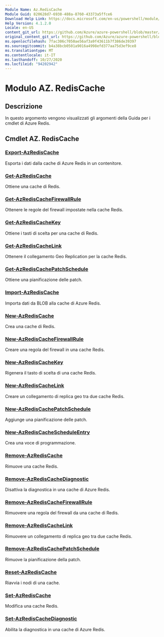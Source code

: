 ```yaml
---
Module Name: Az.RedisCache
Module Guid: 820628d7-6938-488a-8760-43373a5ffce6
Download Help Link: https://docs.microsoft.com/en-us/powershell/module/az.rediscache
Help Version: 4.1.2.0
Locale: en-US
content_git_url: https://github.com/Azure/azure-powershell/blob/master/src/RedisCache/RedisCache/help/Az.RedisCache.md
original_content_git_url: https://github.com/Azure/azure-powershell/blob/master/src/RedisCache/RedisCache/help/Az.RedisCache.md
ms.openlocfilehash: 7fac306c7050ae56af3a9f43611b7f386de39397
ms.sourcegitcommit: b4a38bcb0501a9016a4998efd377aa75d3ef9ce8
ms.translationtype: MT
ms.contentlocale: it-IT
ms.lasthandoff: 10/27/2020
ms.locfileid: "94202942"
---
```

# Modulo AZ. RedisCache
## Descrizione
In questo argomento vengono visualizzati gli argomenti della Guida per i cmdlet di Azure Redis.

## Cmdlet AZ. RedisCache
### [Export-AzRedisCache](Export-AzRedisCache.md)
Esporta i dati dalla cache di Azure Redis in un contenitore.

### [Get-AzRedisCache](Get-AzRedisCache.md)
Ottiene una cache di Redis.

### [Get-AzRedisCacheFirewallRule](Get-AzRedisCacheFirewallRule.md)
Ottenere le regole del firewall impostate nella cache Redis.

### [Get-AzRedisCacheKey](Get-AzRedisCacheKey.md)
Ottiene i tasti di scelta per una cache di Redis.

### [Get-AzRedisCacheLink](Get-AzRedisCacheLink.md)
Ottenere il collegamento Geo Replication per la cache Redis.

### [Get-AzRedisCachePatchSchedule](Get-AzRedisCachePatchSchedule.md)
Ottiene una pianificazione delle patch.

### [Import-AzRedisCache](Import-AzRedisCache.md)
Importa dati da BLOB alla cache di Azure Redis.

### [New-AzRedisCache](New-AzRedisCache.md)
Crea una cache di Redis.

### [New-AzRedisCacheFirewallRule](New-AzRedisCacheFirewallRule.md)
Creare una regola del firewall in una cache Redis.

### [New-AzRedisCacheKey](New-AzRedisCacheKey.md)
Rigenera il tasto di scelta di una cache Redis.

### [New-AzRedisCacheLink](New-AzRedisCacheLink.md)
Creare un collegamento di replica geo tra due cache Redis.

### [New-AzRedisCachePatchSchedule](New-AzRedisCachePatchSchedule.md)
Aggiunge una pianificazione delle patch.

### [New-AzRedisCacheScheduleEntry](New-AzRedisCacheScheduleEntry.md)
Crea una voce di programmazione.

### [Remove-AzRedisCache](Remove-AzRedisCache.md)
Rimuove una cache Redis.

### [Remove-AzRedisCacheDiagnostic](Remove-AzRedisCacheDiagnostic.md)
Disattiva la diagnostica in una cache di Azure Redis.

### [Remove-AzRedisCacheFirewallRule](Remove-AzRedisCacheFirewallRule.md)
Rimuovere una regola del firewall da una cache di Redis.

### [Remove-AzRedisCacheLink](Remove-AzRedisCacheLink.md)
Rimuovere un collegamento di replica geo tra due cache Redis.

### [Remove-AzRedisCachePatchSchedule](Remove-AzRedisCachePatchSchedule.md)
Rimuove la pianificazione della patch.

### [Reset-AzRedisCache](Reset-AzRedisCache.md)
Riavvia i nodi di una cache.

### [Set-AzRedisCache](Set-AzRedisCache.md)
Modifica una cache Redis.

### [Set-AzRedisCacheDiagnostic](Set-AzRedisCacheDiagnostic.md)
Abilita la diagnostica in una cache di Azure Redis.

